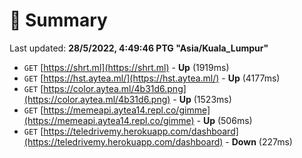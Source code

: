 # 📖 Summary
Last updated: **28/5/2022, 4:49:46 PTG "Asia/Kuala_Lumpur"**

- `GET` [https://shrt.ml](https://shrt.ml) - **Up** (1919ms)
- `GET` [https://hst.aytea.ml/](https://hst.aytea.ml/) - **Up** (4177ms)
- `GET` [https://color.aytea.ml/4b31d6.png](https://color.aytea.ml/4b31d6.png) - **Up** (1523ms)
- `GET` [https://memeapi.aytea14.repl.co/gimme](https://memeapi.aytea14.repl.co/gimme) - **Up** (506ms)
- `GET` [https://teledrivemy.herokuapp.com/dashboard](https://teledrivemy.herokuapp.com/dashboard) - **Down** (227ms)
